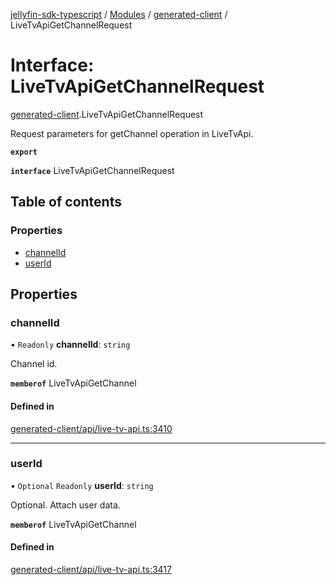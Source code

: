 [jellyfin-sdk-typescript](../README.md) / [Modules](../modules.md) / [generated-client](../modules/generated_client.md) / LiveTvApiGetChannelRequest

# Interface: LiveTvApiGetChannelRequest

[generated-client](../modules/generated_client.md).LiveTvApiGetChannelRequest

Request parameters for getChannel operation in LiveTvApi.

**`export`**

**`interface`** LiveTvApiGetChannelRequest

## Table of contents

### Properties

- [channelId](generated_client.LiveTvApiGetChannelRequest.md#channelid)
- [userId](generated_client.LiveTvApiGetChannelRequest.md#userid)

## Properties

### channelId

• `Readonly` **channelId**: `string`

Channel id.

**`memberof`** LiveTvApiGetChannel

#### Defined in

[generated-client/api/live-tv-api.ts:3410](https://github.com/thornbill/jellyfin-sdk-typescript/blob/46678c1/src/generated-client/api/live-tv-api.ts#L3410)

___

### userId

• `Optional` `Readonly` **userId**: `string`

Optional. Attach user data.

**`memberof`** LiveTvApiGetChannel

#### Defined in

[generated-client/api/live-tv-api.ts:3417](https://github.com/thornbill/jellyfin-sdk-typescript/blob/46678c1/src/generated-client/api/live-tv-api.ts#L3417)
